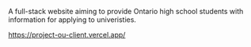 A full-stack website aiming to provide Ontario high school students with information for applying to univeristies.

https://project-ou-client.vercel.app/
